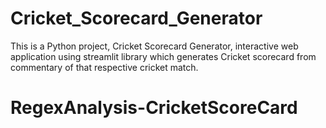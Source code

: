 # Cricket_Scorecard_Generator
This is a Python project, Cricket Scorecard Generator, interactive web application using streamlit library which generates Cricket scorecard from commentary of that respective cricket match.
# RegexAnalysis-CricketScoreCard

